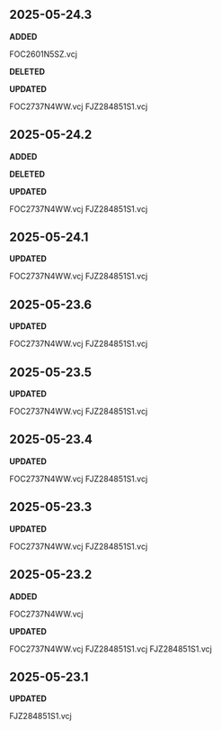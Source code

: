 ## 2025-05-24.3

**ADDED**

FOC2601N5SZ.vcj

**DELETED**



**UPDATED**

FOC2737N4WW.vcj  FJZ284851S1.vcj


## 2025-05-24.2

**ADDED**



**DELETED**



**UPDATED**

FOC2737N4WW.vcj  FJZ284851S1.vcj


## 2025-05-24.1

**UPDATED**

FOC2737N4WW.vcj  FJZ284851S1.vcj


## 2025-05-23.6

**UPDATED**

FOC2737N4WW.vcj  FJZ284851S1.vcj


## 2025-05-23.5

**UPDATED**

FOC2737N4WW.vcj  FJZ284851S1.vcj


## 2025-05-23.4

**UPDATED**

FOC2737N4WW.vcj  FJZ284851S1.vcj


## 2025-05-23.3

**UPDATED**

FOC2737N4WW.vcj  FJZ284851S1.vcj


## 2025-05-23.2

**ADDED**

FOC2737N4WW.vcj

**UPDATED**

FOC2737N4WW.vcj  FJZ284851S1.vcj  FJZ284851S1.vcj


## 2025-05-23.1

**UPDATED**

FJZ284851S1.vcj




